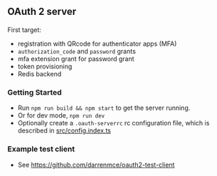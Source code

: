 ## OAuth 2 server

####

First target:
  - registration with QRcode for authenticator apps (MFA)
  - `authorization_code` and `password` grants
  - mfa extension grant for password grant
  - token provisioning
  - Redis backend

### Getting Started

- Run `npm run build && npm start` to get the server running.
- Or for dev mode, `npm run dev`
- Optionally create a `.oauth-serverrc` rc configuration file, which is described in [src/config.index.ts](./src/config/index.ts "OAuth Server Configuration")

### Example test client

- See https://github.com/darrenmce/oauth2-test-client

